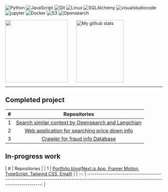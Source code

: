 ![Python](https://img.shields.io/badge/Python-yellow?logo=Python)
![JavaScript](https://img.shields.io/badge/JavaScript-blue?logo=javascript)
![Git](https://img.shields.io/badge/Git-white?logo=Git)
![Linux](https://img.shields.io/badge/Linux-black?logo=Linux)
![SQLAlchemy](https://img.shields.io/badge/SQLAlchemy-red?logo=SQLAlchemy)
![visualstudiocode](https://img.shields.io/badge/VSCode-blue?logo=visualstudiocode)
![jupyter](https://img.shields.io/badge/Jupyter-white?logo=jupyter)
![Docker](https://img.shields.io/badge/Docker-blue?logo=Docker)
![S3](https://img.shields.io/badge/AmazonS3-orange?logo=AmazonS3)
![Opensearch](https://img.shields.io/badge/Opensearch-blue?logo=Opensearch)


<a href="https://github.com/anuraghazra/github-readme-stats">
<img src="https://github-readme-stats.vercel.app/api/top-langs/?username=944750720&langs_count=8&layout=compact&theme=dark&" height="200">
<img width="55%" align="right" alt="My github stats" src="https://github-readme-stats-sigma-five.vercel.app/api?username=944750720&show_icons=tru&theme=dark" height="200"/>
</a>


<hr width="100%">

## Completed project

| # |                                                              Repositories                                                              |
| :-: | :------------------------------------------------------------------------------------------------------------------------------------: |
| 1 | [Search similar context by Opensearch and Langchian](https://github.com/944750720/Search_similar_context_by_Opensearch_and_Langchian/tree/main) |
| 2 | [Web application for searching price down info](https://github.com/944750720/intern) |
| 3 | [Crawler for fraud info Database](https://github.com/944750720/crawler-for-fraud-info-database) |

##  In-progress work
| # |                                                              Repositories                                                              |
| 1 | [Portfolio blog(Next.js App, Framer Motion, TypeScript, Tailwind CSS, Email)](https://github.com/944750720/portfolio) |
| :-: | :------------------------------------------------------------------------------------------------------------------------------------: |
